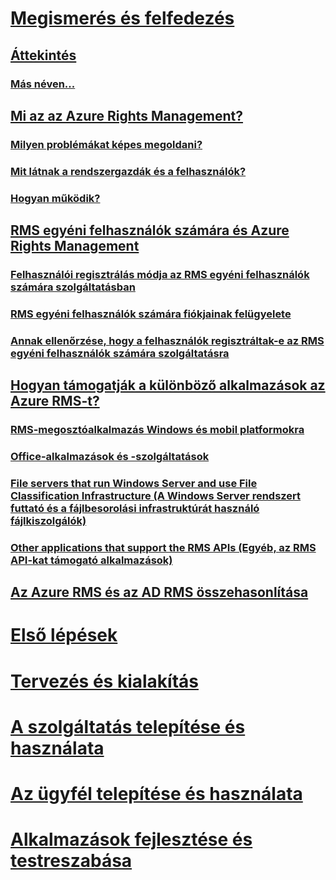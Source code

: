 # [Megismerés és felfedezés](azure-rights-management.md)
## [Áttekintés](azure-rights-management.md)
### [Más néven...](azure-rms-aka.md)
## [Mi az az Azure Rights Management?](what-is-azure-rms.md)
### [Milyen problémákat képes megoldani?](azure-rms-problems-it-solves.md)
### [Mit látnak a rendszergazdák és a felhasználók?](what-admins-users-see.md)
### [Hogyan működik?](how-does-it-work.md)
## [RMS egyéni felhasználók számára és Azure Rights Management](rms-for-individuals.md)
### [Felhasználói regisztrálás módja az RMS egyéni felhasználók számára szolgáltatásban](rms-for-individuals-user-sign-up.md)
### [RMS egyéni felhasználók számára fiókjainak felügyelete](rms-for-individuals-take-control.md)
### [Annak ellenőrzése, hogy a felhasználók regisztráltak-e az RMS egyéni felhasználók számára szolgáltatásra](rms-for-individuals-identify-sign-up.md)
## [Hogyan támogatják a különböző alkalmazások az Azure RMS-t?](applications-support.md)
### [RMS-megosztóalkalmazás Windows és mobil platformokra](sharing-app-support.md)
### [Office-alkalmazások és -szolgáltatások](office-apps-services-support.md)
### [File servers that run Windows Server and use File Classification Infrastructure (A Windows Server rendszert futtató és a fájlbesorolási infrastruktúrát használó fájlkiszolgálók)](file-server-support.md)
### [Other applications that support the RMS APIs (Egyéb, az RMS API-kat támogató alkalmazások)](api-support.md)
## [Az Azure RMS és az AD RMS összehasonlítása](compare-azure-rms-ad-rms.md)
# [Első lépések](/rights-management/get-started/requirements-azure-rms)
# [Tervezés és kialakítás](/rights-management/plan-design/deployment-roadmap)
# [A szolgáltatás telepítése és használata](/rights-management/deploy-use/activate-service)
# [Az ügyfél telepítése és használata](/rights-management/rms-client/use-client)
# [Alkalmazások fejlesztése és testreszabása](/rights-management/develop/developers-guide)


<!--HONumber=Apr16_HO4-->


